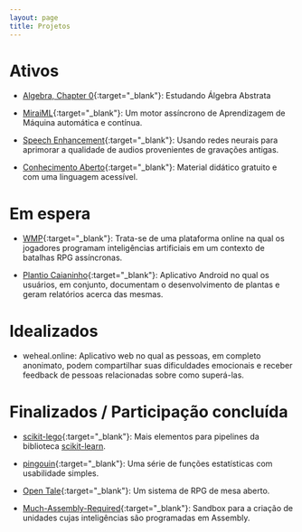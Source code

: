 ```yaml
---
layout: page
title: Projetos
---
```


# Ativos

- [Algebra, Chapter 0]({{site.url}}/algebra){:target="\_blank"}: Estudando
Álgebra Abstrata

- [MiraiML][miraiml]{:target="\_blank"}: Um motor assíncrono de Aprendizagem de
Máquina automática e contínua.

- [Speech Enhancement][speech-enhancement]{:target="\_blank"}: Usando redes
neurais para aprimorar a qualidade de audios provenientes de gravações antigas.

- [Conhecimento Aberto][conhecimento-aberto]{:target="\_blank"}: Material
didático gratuito e com uma linguagem acessível.

# Em espera

- [WMP][wmp]{:target="\_blank"}: Trata-se de uma plataforma online na qual os
jogadores programam inteligências artificiais em um contexto de batalhas RPG
assíncronas.

- [Plantio Caianinho][plantio]{:target="\_blank"}: Aplicativo Android no qual os
usuários, em conjunto, documentam o desenvolvimento de plantas e geram
relatórios acerca das mesmas.

# Idealizados

- weheal.online: Aplicativo web no qual as pessoas, em completo anonimato, podem
compartilhar suas dificuldades emocionais e receber feedback de pessoas
relacionadas sobre como superá-las.

# Finalizados / Participação concluída

- [scikit-lego][sklego]{:target="\_blank"}: Mais elementos para pipelines da
biblioteca [scikit-learn][sklearn].

- [pingouin][pingouin]{:target="\_blank"}: Uma série de funções estatísticas com
usabilidade simples.

- [Open Tale][open-tale]{:target="\_blank"}: Um sistema de RPG de mesa aberto.

- [Much-Assembly-Required][mar]{:target="\_blank"}: Sandbox para a criação de
unidades cujas inteligências são programadas em Assembly.

[miraiml]: https://github.com/arthurpaulino/miraiml
[speech-enhancement]: https://github.com/arthurpaulino/speech-enhancement
[conhecimento-aberto]: https://conhecimento-aberto.github.io/
[sklego]: https://github.com/koaning/scikit-lego
[sklearn]: https://github.com/scikit-learn/scikit-learn
[pingouin]: https://github.com/raphaelvallat/pingouin
[open-tale]: https://open-tale.github.io
[wmp]: https://github.com/wmp-game
[plantio]: https://github.com/arthurpaulino/PlantioCaianinho
[mar]: https://muchassemblyrequired.com/
